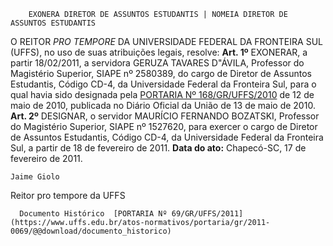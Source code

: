         EXONERA DIRETOR DE ASSUNTOS ESTUDANTIS | NOMEIA DIRETOR DE ASSUNTOS ESTUDANTIS  

 O REITOR *PRO TEMPORE*  DA UNIVERSIDADE FEDERAL DA FRONTEIRA SUL (UFFS), no uso de suas atribuições legais, resolve:   **Art. 1º**  EXONERAR, a partir 18/02/2011, a servidora GERUZA TAVARES D"ÁVILA, Professor do Magistério Superior, SIAPE nº 2580389, do cargo de Diretor de Assuntos Estudantis, Código CD-4, da Universidade Federal da Fronteira Sul, para o qual havia sido designada pela [PORTARIA Nº 168/GR/UFFS/2010](https://www.uffs.edu.br/atos-normativos/portaria/gr/2010-0168) de 12 de maio de 2010, publicada no Diário Oficial da União de 13 de maio de 2010.   **Art. 2º**  DESIGNAR, o servidor MAURÍCIO FERNANDO BOZATSKI, Professor do Magistério Superior, SIAPE nº 1527620, para exercer o cargo de Diretor de Assuntos Estudantis, Código CD-4, da Universidade Federal da Fronteira Sul, a partir de 18 de fevereiro de 2011.        **Data do ato:** Chapecó-SC, 17 de fevereiro de 2011.   
 

    Jaime Giolo    
 Reitor pro tempore da UFFS 

      Documento Histórico  [PORTARIA Nº 69/GR/UFFS/2011](https://www.uffs.edu.br/atos-normativos/portaria/gr/2011-0069/@@download/documento_historico)     
      
